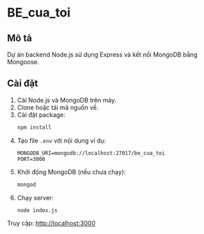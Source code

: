 # BE_cua_toi

## Mô tả
Dự án backend Node.js sử dụng Express và kết nối MongoDB bằng Mongoose.

## Cài đặt

1. Cài Node.js và MongoDB trên máy.
2. Clone hoặc tải mã nguồn về.
3. Cài đặt package:
   ```bash
   npm install
   ```
4. Tạo file `.env` với nội dung ví dụ:
   ```env
   MONGODB_URI=mongodb://localhost:27017/be_cua_toi
   PORT=3000
   ```
5. Khởi động MongoDB (nếu chưa chạy):
   ```bash
   mongod
   ```
6. Chạy server:
   ```bash
   node index.js
   ```

Truy cập: [http://localhost:3000](http://localhost:3000) 